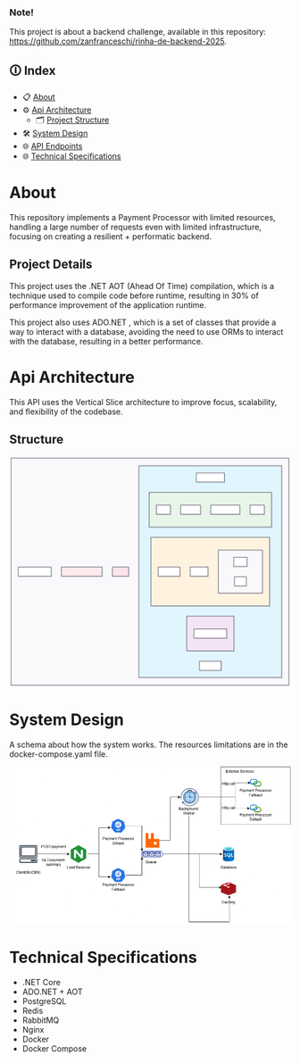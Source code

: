 ### Note!
This project is about a backend challenge, available in this repository: https://github.com/zanfranceschi/rinha-de-backend-2025. 

## **🛈 Index**
* 📋 [About](#about)
* ⚙️ [Api Architecture](#api-architecture)
    * 🗂️ [Project Structure](#structure)
* 🛠️ [System Design](#system-design)
* 🌐 [API Endpoints](#api-endpoints)
* 🌐 [Technical Specifications](#technical-specifications)


# About

This repository implements a Payment Processor with limited resources, handling a large number of requests even with limited infrastructure, focusing on creating a resilient + performatic backend.

## Project Details

This project uses the .NET AOT (Ahead Of Time) compilation, which is a technique used to compile code before runtime, resulting in 30% of performance improvement of the application runtime.

This project also uses ADO.NET , which is a set of classes that provide a way to interact with a database, avoiding the need to use ORMs to interact with the database, resulting in a better performance.

# Api Architecture
This API uses the Vertical Slice architecture to improve focus, scalability, and flexibility of the codebase.

## Structure

![Payment Processor System design](./assets/mermaid-paymentProcessor.svg)

# System Design
A schema about how the system works. The resources limitations are in the docker-compose.yaml file.

![Payment Processor System design](./assets/payment-processor-design.png)


# Technical Specifications
- .NET Core
- ADO.NET + AOT
- PostgreSQL
- Redis
- RabbitMQ
- Nginx
- Docker
- Docker Compose
